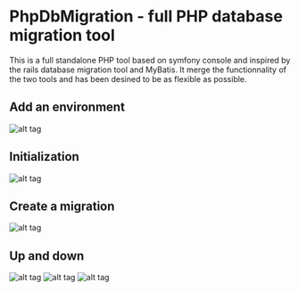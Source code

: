 PhpDbMigration - full PHP database migration tool
=================================================

This is a full standalone PHP tool based on symfony console and inspired by the rails database migration tool and MyBatis.
It merge the functionnality of the two tools and has been desined to be as flexible as possible.

Add an environment
------------------
![alt tag](http://tikotepadventure.com/files/php-database-migration/addenv.gif)

Initialization
--------------
![alt tag](http://tikotepadventure.com/files/php-database-migration/init.gif)

Create a migration
------------------
![alt tag](http://tikotepadventure.com/files/php-database-migration/create.gif)

Up and down
------------------
![alt tag](http://tikotepadventure.com/files/php-database-migration/status.gif)
![alt tag](http://tikotepadventure.com/files/php-database-migration/uponly.gif)
![alt tag](http://tikotepadventure.com/files/php-database-migration/downonly.gif)
